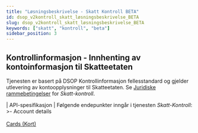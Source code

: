 ```yaml
---
title: "Løsningsbeskrivelse - Skatt Kontroll BETA"
id: dsop_v2kontroll_skatt_løsningsbeskrivelse_BETA
slug: dsop_v2kontroll_skatt_løsningsbeskrivelse_BETA
keywords: ["skatt", "kontroll", "beta"]
sidebar_position: 3
---
```


## Kontrollinformasjon - Innhenting av kontoinformasjon til Skatteetaten

Tjenesten er basert på DSOP Kontrollinformasjon fellesstandard og gjelder utlevering av kontoopplysninger til Skatteetaten.
Se [Juridiske rammebetingelser](/dsop_v2kontroll_skatt_juridisk) for *Skatt-kontroll*.


| API-spesifikasjon | Følgende endepunkter inngår i tjenesten *Skatt-Kontroll*: &gt;- Account details<br  /><br  /> [Cards (Kort)](https:/bitsnorge.github.io/dsop-kontrollinformasjon-api/?urls.primaryName=API-specification%20V.2.0#/cards/listCards) 

